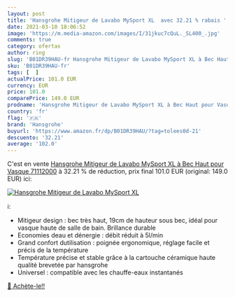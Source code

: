 ```yaml
---
layout: post
title: 'Hansgrohe Mitigeur de Lavabo MySport XL  avec 32.21 % rabais '
date: 2021-03-10 18:06:52
image: 'https://m.media-amazon.com/images/I/31jkuc7cQuL._SL400_.jpg'
comments: true
category: ofertas
author: ring
slug: 'B01DR39HAU-fr Hansgrohe Mitigeur de Lavabo MySport XL à Bec Haut pour...'
sku: 'B01DR39HAU-fr'
tags: [  ]
actualPrice: 101.0 EUR
currency: EUR
price: 101.0
comparePrice: 149.0 EUR
prodname: 'Hansgrohe Mitigeur de Lavabo MySport XL à Bec Haut pour Vasque 71112000'
country: 'fr'
flag: '🇫🇷'
brand: 'Hansgrohe'
buyurl: 'https://www.amazon.fr/dp/B01DR39HAU/?tag=tolees0d-21'
descuento: '32.21'
average: '102.0'
---
```


C'est en vente [Hansgrohe Mitigeur de Lavabo MySport XL à Bec Haut pour Vasque 71112000](https://www.amazon.fr/dp/B01DR39HAU/?tag=tolees0d-21)  à  32.21 % de réduction, prix final  101.0 EUR (original: 149.0 EUR) ici:

[![Hansgrohe Mitigeur de Lavabo MySport XL ](https://m.media-amazon.com/images/I/31jkuc7cQuL._SL400_.jpg)](https://www.amazon.fr/dp/B01DR39HAU/?tag=tolees0d-21)

ℹ️:

- Mitigeur design : bec très haut, 19cm de hauteur sous bec, idéal pour vasque haute de salle de bain. Brillance durable
- Economies deau et dénergie : débit réduit à 5l/min
- Grand confort dutilisation : poignée ergonomique, réglage facile et précis de la température
- Température précise et stable grâce à la cartouche céramique haute qualité brevetée par hansgrohe
- Universel : compatible avec les chauffe-eaux instantanés

[🛒 Achète-le!!](https://www.amazon.fr/dp/B01DR39HAU/?tag=tolees0d-21)
